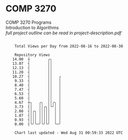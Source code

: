 # COMP 3270
COMP 3270 Programs  
Introduction to Algorithms  
*full project outline can be read in project-description.pdf*

```

    Total Views per Day from 2022-08-16 to 2022-08-30

    Repository Views
   14.00  ┼        ╭╮
   13.07  ┤        ││
   12.13  ┤        ││
   11.20  ┤        ││
   10.27  ┤        ││   ╭
    9.33  ┤        ││   │
    8.40  ┤        ││   │
    7.47  ┤        ││   │
    6.53  ┤        ││   │
    5.60  ┤        ││   │
    4.67  ┼╮   ╭╮  ││╭╮ │
    3.73  ┤│   ││╭╮│╰╯│ │
    2.80  ┤│╭╮ │││││  │ │
    1.87  ┤│││ │││││  │ │
    0.93  ┤│││ │││││  │ │
    0.00  ┤╰╯╰─╯╰╯╰╯  ╰─╯

    Chart last updated - Wed Aug 31 00:59:33 2022 UTC
    
```
